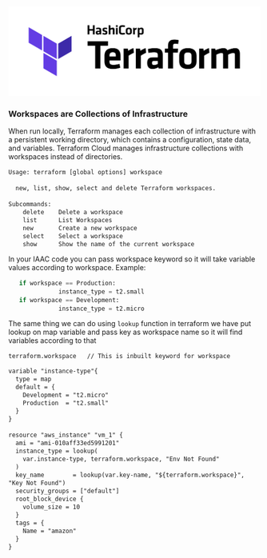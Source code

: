 ![](../terraform.png)

### Workspaces are Collections of Infrastructure

When run locally, Terraform manages each collection of infrastructure with a persistent working directory, which contains a configuration, state data, and variables. Terraform Cloud manages infrastructure collections with workspaces instead of directories.
```
Usage: terraform [global options] workspace

  new, list, show, select and delete Terraform workspaces.

Subcommands:
    delete    Delete a workspace
    list      List Workspaces
    new       Create a new workspace
    select    Select a workspace
    show      Show the name of the current workspace
```

In your IAAC code you can pass workspace keyword so it will take variable values according to workspace.
Example:
```python
   if workspace == Production:
              instance_type = t2.small
   if workspace == Development:
              instance_type = t2.micro
```
The same thing we can do using `lookup` function in terraform we have put lookup on map variable and pass key as workspace name so it will find variables according to that

```
terraform.workspace   // This is inbuilt keyword for workspace
```

```HCL
variable "instance-type"{
  type = map
  default = {
    Development = "t2.micro"
    Production  = "t2.small"
  }
}

resource "aws_instance" "vm_1" {
  ami = "ami-010aff33ed5991201"
  instance_type = lookup(
    var.instance-type, terraform.workspace, "Env Not Found"
  )
  key_name        = lookup(var.key-name, "${terraform.workspace}", "Key Not Found")
  security_groups = ["default"]
  root_block_device {
    volume_size = 10
  }
  tags = {
    Name = "amazon"
  }
}
```